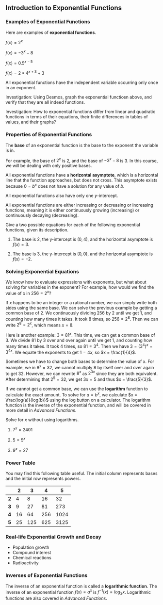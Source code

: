 Introduction to Exponential Functions
-------

### Examples of Exponential Functions

Here are examples of **exponential functions**.

$f(x) = 2^x$

$f(x) = -3^x - 8$

$f(x) = 0.5^{x - 5}$

$f(x) = 2*4^{x + 3} + 3$

All exponential functions have the independent variable occurring only once in an exponent.


Investigation: Using Desmos, graph the exponential functiosn above, and verify that they are all indeed functions. 

Investigation: How to exponential functions differ from linear and quadratic functions in terms of their equations, their finite differences in tables of values, and their graphs?


### Properties of Exponential Functions

The **base** of an exponential function is the base to the exponent the variable is in. 

For example, the base of $2^x$ is 2, and the base of $-3^x - 8$ is 3. In this course, we will be dealing with only positive bases.

All exponential functions have a **horizontal asymptote**, which is a horizontal line that the function approaches, but does not cross. This asymptote exists because $0 = b^x$ does not have a solution for any value of $b$.

All exponential functions also have only one $y$-intercept.

All exponential functions are either increasing or decreasing or increasing functions, meaning it is either continuously growing (increasing) or continuously decaying (decreasing).


Give a two possible equations for each of the following exponential functions, given its description. 

1. The base is 2, the y-intercept is $(0, 4)$, and the horizontal asymptote is $f(x) = 3$.

2. The base is 3, the y-intercept is $(0, 0)$, and the horizontal asymptote is $f(x) = -2$.



### Solving Exponential Equations

We know how to evaluate expressions with exponents, but what about solving for variables in the exponent? For example, how would we find the value of $x$ in $256 = 2^x$? 

If $x$ happens to be an integer or a rational number, we can simply write both sides using the same base. We can solve the previous example by getting a common base of 2. We continuously dividing 256 by 2 until we get 1, and counting how many times it takes. It took 8 times, so $256 = 2^8$. Then we can write $2^8 = 2^x$, which means $x = 8$.

Here is another example: $3 = 81^x$. This time, we can get a common base of 3. We divide 81 by 3 over and over again until we get 1, and counting how many times it takes. It took 4 times, so $81 = 3^4$. Then we have $3 = (3^4)^x = 3^{4x}$. We equate the exponents to get $1 = 4x$, so $x = \frac{1}{4}$.

Sometimes we have to change both bases to determine the value of x. For example, we in $8^x = 32$, we cannot multiply 8 by itself over and over again to get 32. However, we can rewrite $8^x$ as $2^{3x}$ since they are both equivalent. After determining that $2^5 = 32$, we get $3x = 5$ and thus $x = \frac{5}{3}$.

If we cannot get a common base, we can use the **logarithm** function to calculate the exact amount. To solve for $a = b^x$, we calculate $x = \frac{log(a)}{log(b)}$ using the log button on a calculator. The logarithm function is the inverse of the exponential function, and will be covered in more detail in *Advanced Functions*.


Solve for $x$ without using logarithms.

1. $7^x = 2401$

2. $5 = 5^x$

3. $9^x = 27$

### Power Table

You may find this following table useful. The initial column represents bases and the initial row represents powers.

|   | **2** | **3** | **4** | **5** |
| --- | --- | --- | --- | --- |
| **2** | 4 | 8 | 16 | 32 |
| **3** | 9 | 27 | 81 | 273 |
| **4** | 16 | 64 | 256 | 1024 |
| **5** | 25 | 125 | 625 | 3125 |


### Real-life Exponential Growth and Decay

* Population growth
* Compound interest
* Chemical reactions
* Radioactivity


### Inverses of Exponential Functions

The inverse of an exponential function is called a **logarithmic function**. The inverse of an exponential function $f(x)= a^x$ is $f^{-1}(x) = log_2x$. Logarithmic functions are also covered in *Advanced Functions*.